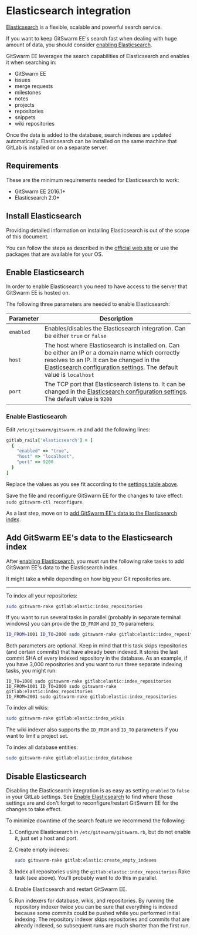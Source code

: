 # Elasticsearch integration

[Elasticsearch] is a flexible, scalable and powerful search service.

If you want to keep GitSwarm EE's search fast when dealing with huge amount
of data, you should consider [enabling
Elasticsearch](#enable-elasticsearch).

GitSwarm EE leverages the search capabilities of Elasticsearch and enables
it when searching in:

- GitSwarm EE
- issues
- merge requests
- milestones
- notes
- projects
- repositories
- snippets
- wiki repositories

Once the data is added to the database, search indexes are updated
automatically. Elasticsearch can be installed on the same machine that
GitLab is installed or on a separate server.

## Requirements

These are the minimum requirements needed for Elasticsearch to work:

- GitSwarm EE 2016.1+
- Elasticsearch 2.0+

## Install Elasticsearch

Providing detailed information on installing Elasticsearch is out of the
scope of this document.

You can follow the steps as described in the [official web site][install]
or use the packages that are available for your OS.

## Enable Elasticsearch

In order to enable Elasticsearch you need to have access to the server that
GitSwarm EE is hosted on.

The following three parameters are needed to enable Elasticsearch:

| Parameter | Description |
| --------- | ----------- |
| `enabled` | Enables/disables the Elasticsearch integration. Can be either `true` or `false` |
| `host`    | The host where Elasticsearch is installed on. Can be either an IP or a domain name which correctly resolves to an IP. It can be changed in the [Elasticsearch configuration settings][elastic-settings]. The default value is `localhost` |
| `port`    | The TCP port that Elasticsearch listens to. It can be changed in the [Elasticsearch configuration settings][elastic-settings]. The default value is `9200`  |

### Enable Elasticsearch

Edit `/etc/gitswarm/gitswarm.rb` and add the following lines:

```ruby
gitlab_rails['elasticsearch'] = [
  {
    "enabled" => "true",
    "host" => "localhost",
    "port" => 9200
  }
]
```

Replace the values as you see fit according to the [settings table
above](#enable-elasticsearch).

Save the file and reconfigure GitSwarm EE for the changes to take effect:
`sudo gitswarm-ctl reconfigure`.

As a last step, move on to [add GitSwarm EE's data to the Elasticsearch
index](#add-gitlabs-data-to-the-elasticsearch-index).

## Add GitSwarm EE's data to the Elasticsearch index

After [enabling Elasticsearch](#enable-elasticsearch), you must run the
following rake tasks to add GitSwarm EE's data to the Elasticsearch index.

It might take a while depending on how big your Git repositories are.

---

To index all your repositories:

```bash
sudo gitswarm-rake gitlab:elastic:index_repositories
```

If you want to run several tasks in parallel (probably in separate terminal
windows) you can provide the `ID_FROM` and `ID_TO` parameters:

```bash
ID_FROM=1001 ID_TO=2000 sudo gitswarm-rake gitlab:elastic:index_repositories
```

Both parameters are optional. Keep in mind that this task skips
repositories (and certain commits) that have already been indexed. It
stores the last commit SHA of every indexed repository in the database. As
an example, if you have 3,000 repositories and you want to run three
separate indexing tasks, you might run:

```
ID_TO=1000 sudo gitswarm-rake gitlab:elastic:index_repositories
ID_FROM=1001 ID_TO=2000 sudo gitswarm-rake gitlab:elastic:index_repositories
ID_FROM=2001 sudo gitswarm-rake gitlab:elastic:index_repositories
```

To index all wikis:

```bash
sudo gitswarm-rake gitlab:elastic:index_wikis
```

The wiki indexer also supports the `ID_FROM` and `ID_TO` parameters if you
want to limit a project set.

To index all database entities:

```bash
sudo gitswarm-rake gitlab:elastic:index_database
```

## Disable Elasticsearch

Disabling the Elasticsearch integration is as easy as setting `enabled` to
`false` in your GitLab settings. See [Enable
Elasticsearch](#enable-elasticsearch) to find where those settings are and
don't forget to reconfigure/restart GitSwarm EE for the changes to take
effect.

To minimize downtime of the search feature we recommend the following:

1. Configure Elasticsearch in `/etc/gitswarm/gitswarm.rb`, but do not
   enable it, just set a host and port.

1. Create empty indexes:

    ```bash
    sudo gitswarm-rake gitlab:elastic:create_empty_indexes
    ```

1. Index all repositories using the `gitlab:elastic:index_repositories`
   Rake task (see above). You'll probably want to do this in parallel.

1. Enable Elasticsearch and restart GitSwarm EE.

1. Run indexers for database, wikis, and repositories. By running the
   repository indexer twice you can be sure that everything is indexed
   because some commits could be pushed while you performed initial
   indexing. The repository indexer skips repositories and commits that
   are already indexed, so subsequent runs are much shorter than the first
   run.

[elasticsearch]: https://www.elastic.co/products/elasticsearch "Elasticsearch website"
[install]: https://www.elastic.co/guide/en/elasticsearch/reference/current/_installation.html "Elasticsearch installation documentation"
[elastic-settings]: https://www.elastic.co/guide/en/elasticsearch/reference/current/setup-configuration.html#settings "Elasticsearch configuration settings"
